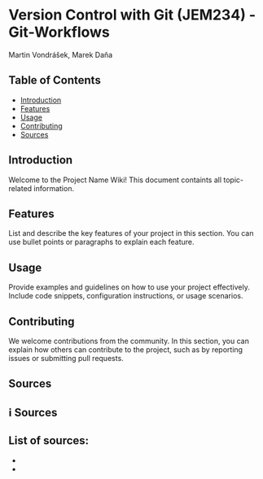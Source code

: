 # Version Control with Git (JEM234) - Git-Workflows
Martin Vondrášek, Marek Daňa

## Table of Contents
- [Introduction](#introduction)
- [Features](#features)
- [Usage](#usage)
- [Contributing](#contributing)
- [Sources](#sources)

## Introduction
Welcome to the Project Name Wiki! This document containts all topic-related information.

## Features
List and describe the key features of your project in this section. You can use bullet points or paragraphs to explain each feature.

## Usage
Provide examples and guidelines on how to use your project effectively. Include code snippets, configuration instructions, or usage scenarios.

## Contributing
We welcome contributions from the community. In this section, you can explain how others can contribute to the project, such as by reporting issues or submitting pull requests.

## Sources
## :information_source: Sources
List of sources:
- 
-
-

